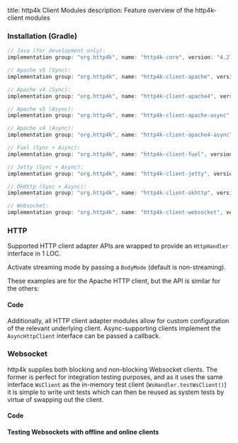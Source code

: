 title: http4k Client Modules
description: Feature overview of the http4k-client modules

### Installation (Gradle)

```groovy
// Java (for development only):
implementation group: "org.http4k", name: "http4k-core", version: "4.27.2.0"

// Apache v5 (Sync): 
implementation group: "org.http4k", name: "http4k-client-apache", version: "4.27.2.0"

// Apache v4 (Sync): 
implementation group: "org.http4k", name: "http4k-client-apache4", version: "4.27.2.0"

// Apache v5 (Async): 
implementation group: "org.http4k", name: "http4k-client-apache-async", version: "4.27.2.0"

// Apache v4 (Async): 
implementation group: "org.http4k", name: "http4k-client-apache4-async", version: "4.27.2.0"

// Fuel (Sync + Async): 
implementation group: "org.http4k", name: "http4k-client-fuel", version: "4.27.2.0"

// Jetty (Sync + Async): 
implementation group: "org.http4k", name: "http4k-client-jetty", version: "4.27.2.0"

// OkHttp (Sync + Async): 
implementation group: "org.http4k", name: "http4k-client-okhttp", version: "4.27.2.0"

// Websocket: 
implementation group: "org.http4k", name: "http4k-client-websocket", version: "4.27.2.0"
```

### HTTP
Supported HTTP client adapter APIs are wrapped to provide an `HttpHandler` interface in 1 LOC.

Activate streaming mode by passing a `BodyMode` (default is non-streaming).

These examples are for the Apache HTTP client, but the API is similar for the others:

#### Code [<img class="octocat"/>](https://github.com/http4k/http4k/blob/master/src/docs/guide/reference/clients/example_http.kt)

<script src="https://gist-it.appspot.com/https://github.com/http4k/http4k/blob/master/src/docs/guide/reference/clients/example_http.kt"></script>

Additionally, all HTTP client adapter modules allow for custom configuration of the relevant underlying client. Async-supporting clients implement the `AsyncHttpClient` interface can be passed a callback.

### Websocket
http4k supplies both blocking and non-blocking Websocket clients. The former is perfect for integration testing purposes, and as it uses the same interface `WsClient` as the in-memory test client (`WsHandler.testWsClient()`) it is simple to write unit tests which can then be reused as system tests by virtue of swapping out the client.

#### Code [<img class="octocat"/>](https://github.com/http4k/http4k/blob/master/src/docs/guide/reference/clients/example_websocket.kt)

<script src="https://gist-it.appspot.com/https://github.com/http4k/http4k/blob/master/src/docs/guide/reference/clients/example_websocket.kt"></script>

#### Testing Websockets with offline and online clients [<img class="octocat"/>](https://github.com/http4k/http4k/blob/master/src/docs/guide/reference/clients/TestingWebsockets.kt)

<script src="https://gist-it.appspot.com/https://github.com/http4k/http4k/blob/master/src/docs/guide/reference/clients/TestingWebsockets.kt"></script>
